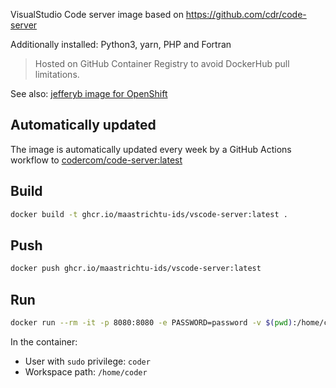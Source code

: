 VisualStudio Code server image based on https://github.com/cdr/code-server

Additionally installed: Python3, yarn, PHP and Fortran

> Hosted on GitHub Container Registry to avoid DockerHub pull limitations.

See also: [jefferyb image for OpenShift](https://github.com/jefferyb/code-server-openshift)

## Automatically updated

The image is automatically updated every week by a GitHub Actions workflow to [codercom/code-server:latest](https://hub.docker.com/r/codercom/code-server)

## Build

```bash
docker build -t ghcr.io/maastrichtu-ids/vscode-server:latest .
```

## Push

```bash
docker push ghcr.io/maastrichtu-ids/vscode-server:latest
```

## Run

```bash
docker run --rm -it -p 8080:8080 -e PASSWORD=password -v $(pwd):/home/coder ghcr.io/maastrichtu-ids/vscode-server:latest
```

In the container:

* User with `sudo` privilege: `coder`
* Workspace path: `/home/coder`